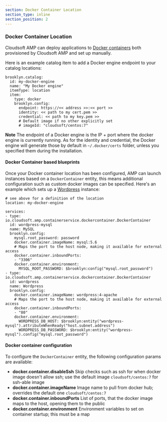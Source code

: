 ```yaml
---
section: Docker Container Location
section_type: inline
section_position: 2
---
```


### Docker Container Location

Cloudsoft AMP can deploy applications to [Docker containers](https://www.docker.com/products/docker-engine) both provisioned by Cloudsoft AMP and set up manually.

Here is an example catalog item to add a Docker engine endpoint to your catalog locations:

    brooklyn.catalog:
      id: my-docker-engine
      name: "My Docker engine"
      itemType: location
      item:
        type: docker
        brooklyn.config:
          endpoint: https://<< address >>:<< port >>
          identity: << path to my cert.pem >>
          credential: << path to my key.pem >>
          # Default image if no other explicitly set
          # imageId: "cloudsoft/centos:7"

**Note** The endpoint of a Docker engine is the IP + port where the docker engine is currently running. As for the identity and credential, the Docker engine will generate those by default in `~/.docker/certs` folder, unless you specified them during the installation.

#### Docker Container based blueprints

Once your Docker container location has been configured, AMP can launch instances based on a `DockerContainer` entity, this means additional configuration such as custom docker images can be specified. Here's an example which sets up a [Wordpress](https://wordpress.org/) instance:

    # see above for a definition of the location
    location: my-docker-engine

    services:
    - type: io.cloudsoft.amp.containerservice.dockercontainer.DockerContainer
      id: wordpress-mysql
      name: MySQL
      brooklyn.config:
        mysql.root_password: password
        docker.container.imageName: mysql:5.6
        # Maps the port to the host node, making it available for external access
        docker.container.inboundPorts:
        - "3306"
        docker.container.environment: 
          MYSQL_ROOT_PASSWORD: $brooklyn:config("mysql.root_password")
    - type: io.cloudsoft.amp.containerservice.dockercontainer.DockerContainer
      id: wordpress
      name: Wordpress
      brooklyn.config:
        docker.container.imageName: wordpress:4-apache
        # Maps the port to the host node, making it available for external access
        docker.container.inboundPorts:
        - "80"
        docker.container.environment: 
          WORDPRESS_DB_HOST: $brooklyn:entity("wordpress-mysql").attributeWhenReady("host.subnet.address")
          WORDPRESS_DB_PASSWORD: $brooklyn:entity("wordpress-mysql").config("mysql.root_password")

#### Docker container configuration

To configure the `DockerContainer` entity, the following configuration params are available:

- **docker.container.disableSsh** Skip checks such as ssh for when docker image doesn't allow ssh; use the default image `cloudsoft/centos:7` for ssh-able image
- **docker.container.imageName** Image name to pull from docker hub; overrides the default one `cloudsoft/centos:7`
- **docker.container.inboundPorts** List of ports, that the docker image maps to the host, opening them to the public
- **docker.container.environment** Environment variables to set on container startup; this must be a map

